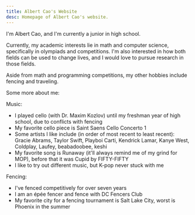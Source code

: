 ```yaml
---
title: Albert Cao's Website
desc: Homepage of Albert Cao's website.
---
```


I'm Albert Cao, and I'm currently a junior in high school.

Currently, my academic interests lie in math and computer science, specifically in olympiads and competitions.
I'm also interested in how both fields can be used to change lives, and I would love to pursue research
in those fields.

Aside from math and programming competitions, my other hobbies include fencing and traveling.

Some more about me:

Music:

- I played cello (with Dr. Maxim Kozlov) until my freshman year of high school, due to conflicts with fencing
- My favorite cello piece is Saint Saens Cello Concerto 1
- Some artists I like include (in order of most recent to least recent): Gracie Abrams, Taylor Swift, Playboi Carti, Kendrick Lamar, Kanye West, Coldplay, Laufey, beabadoobee, keshi
- My favorite song is Runaway (it'll always remind me of my grind for MOP), before that it was Cupid by FIFTY-FIFTY
- I like to try out different music, but K-pop never stuck with me

Fencing:

- I've fenced competitively for over seven years
- I am an épée fencer and fence with DC Fencers Club
- My favorite city for a fencing tournament is Salt Lake City, worst is Phoenix in the summer
